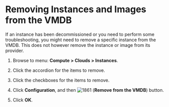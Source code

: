 # Removing Instances and Images from the VMDB

If an instance has been decommissioned or you need to perform some
troubleshooting, you might need to remove a specific instance from the
VMDB. This does not however remove the instance or image from its
provider.

1.  Browse to menu: **Compute > Clouds > Instances**.

2.  Click the accordion for the items to remove.

3.  Click the checkboxes for the items to remove.

4.  Click **Configuration**, and then
    ![1861](../images/1861.png) (**Remove from the VMDB**) button.

5.  Click **OK**.
